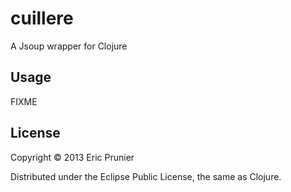 # cuillere

A Jsoup wrapper for Clojure

## Usage

FIXME

## License

Copyright © 2013 Eric Prunier

Distributed under the Eclipse Public License, the same as Clojure.

